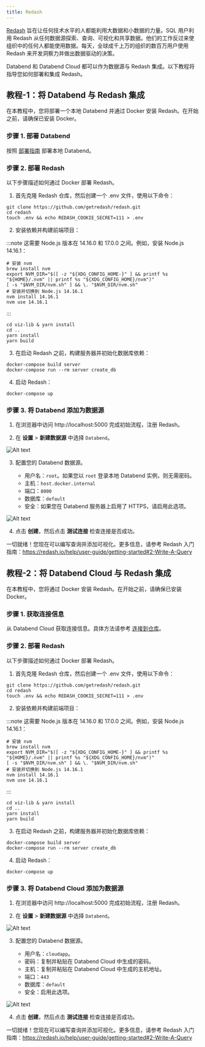```yaml
---
title: Redash
---
```


[Redash](https://redash.io/) 旨在让任何技术水平的人都能利用大数据和小数据的力量。SQL 用户利用 Redash 从任何数据源探索、查询、可视化和共享数据。他们的工作反过来使组织中的任何人都能使用数据。每天，全球成千上万的组织的数百万用户使用 Redash 来开发洞察力并做出数据驱动的决策。

Databend 和 Databend Cloud 都可以作为数据源与 Redash 集成。以下教程将指导您如何部署和集成 Redash。

## 教程-1：将 Databend 与 Redash 集成

在本教程中，您将部署一个本地 Databend 并通过 Docker 安装 Redash。在开始之前，请确保已安装 Docker。

### 步骤 1. 部署 Databend

按照 [部署指南](/guides/deploy) 部署本地 Databend。

### 步骤 2. 部署 Redash

以下步骤描述如何通过 Docker 部署 Redash。

1. 首先克隆 Redash 仓库，然后创建一个 .env 文件，使用以下命令：

```shell
git clone https://github.com/getredash/redash.git
cd redash
touch .env && echo REDASH_COOKIE_SECRET=111 > .env
```

2. 安装依赖并构建前端项目：

:::note
这需要 Node.js 版本在 14.16.0 和 17.0.0 之间。例如，安装 Node.js 14.16.1：

```shell
# 安装 nvm
brew install nvm
export NVM_DIR="$([ -z "${XDG_CONFIG_HOME-}" ] && printf %s "${HOME}/.nvm" || printf %s "${XDG_CONFIG_HOME}/nvm")"
[ -s "$NVM_DIR/nvm.sh" ] && \. "$NVM_DIR/nvm.sh"
# 安装并切换到 Node.js 14.16.1
nvm install 14.16.1
nvm use 14.16.1
```

:::

```shell
cd viz-lib & yarn install
cd ..
yarn install
yarn build
```

3. 在启动 Redash 之前，构建服务器并初始化数据库依赖：

```shell
docker-compose build server
docker-compose run --rm server create_db
```

4. 启动 Redash：

```shell
docker-compose up
```

### 步骤 3. 将 Databend 添加为数据源

1. 在浏览器中访问 http://localhost:5000 完成初始流程，注册 Redash。

2. 在 **设置** > **新建数据源** 中选择 `Databend`。

![Alt text](/img/integration/redash-select.png)

3. 配置您的 Databend 数据源。

   - 用户名：`root`。如果您以 `root` 登录本地 Databend 实例，则无需密码。
   - 主机：`host.docker.internal`
   - 端口：`8000`
   - 数据库：`default`
   - 安全：如果您在 Databend 服务器上启用了 HTTPS，请启用此选项。

![Alt text](/img/integration/redash-cfg-local.png)

4. 点击 **创建**，然后点击 **测试连接** 检查连接是否成功。

一切就绪！您现在可以编写查询并添加可视化。更多信息，请参考 Redash 入门指南：https://redash.io/help/user-guide/getting-started#2-Write-A-Query

## 教程-2：将 Databend Cloud 与 Redash 集成

在本教程中，您将通过 Docker 安装 Redash。在开始之前，请确保已安装 Docker。

### 步骤 1. 获取连接信息

从 Databend Cloud 获取连接信息。具体方法请参考 [连接到仓库](/guides/cloud/using-databend-cloud/warehouses#connecting)。

### 步骤 2. 部署 Redash

以下步骤描述如何通过 Docker 部署 Redash。

1. 首先克隆 Redash 仓库，然后创建一个 .env 文件，使用以下命令：

```shell
git clone https://github.com/getredash/redash.git
cd redash
touch .env && echo REDASH_COOKIE_SECRET=111 > .env
```

2. 安装依赖并构建前端项目：

:::note
这需要 Node.js 版本在 14.16.0 和 17.0.0 之间。例如，安装 Node.js 14.16.1：

```shell
# 安装 nvm
brew install nvm
export NVM_DIR="$([ -z "${XDG_CONFIG_HOME-}" ] && printf %s "${HOME}/.nvm" || printf %s "${XDG_CONFIG_HOME}/nvm")"
[ -s "$NVM_DIR/nvm.sh" ] && \. "$NVM_DIR/nvm.sh"
# 安装并切换到 Node.js 14.16.1
nvm install 14.16.1
nvm use 14.16.1
```

:::

```shell
cd viz-lib & yarn install
cd ..
yarn install
yarn build
```

3. 在启动 Redash 之前，构建服务器并初始化数据库依赖：

```shell
docker-compose build server
docker-compose run --rm server create_db
```

4. 启动 Redash：

```shell
docker-compose up
```

### 步骤 3. 将 Databend Cloud 添加为数据源

1. 在浏览器中访问 http://localhost:5000 完成初始流程，注册 Redash。

2. 在 **设置** > **新建数据源** 中选择 `Databend`。

![Alt text](@site/static/img/documents/BI/redash-select.png)

3. 配置您的 Databend 数据源。

   - 用户名：`cloudapp`。
   - 密码：复制并粘贴在 Databend Cloud 中生成的密码。
   - 主机：复制并粘贴在 Databend Cloud 中生成的主机地址。
   - 端口：`443`
   - 数据库：`default`
   - 安全：启用此选项。

![Alt text](@site/static/img/documents/BI/redash-cfg-cloud.png)

4. 点击 **创建**，然后点击 **测试连接** 检查连接是否成功。

一切就绪！您现在可以编写查询并添加可视化。更多信息，请参考 Redash 入门指南：https://redash.io/help/user-guide/getting-started#2-Write-A-Query